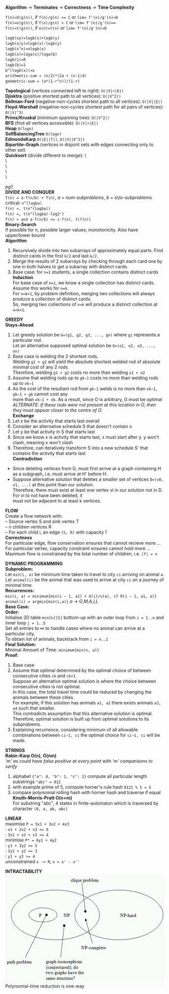 <!-- SPDX-License-Identifier: zlib-acknowledgement -->
<!-- https://courageous-postbox-384.notion.site/COMP3121-Tutorials-7490cbbb823044fcac4453661746ab42 -->
<!-- have some character mark for markdown newline ending with two or more spaces -->

**Algorithm** -> **Terminates** -> **Correctness** -> **Time Complexity**  

`f(n)=O(g(n))`, if `f(n)/g(n) <= C` or `lim∞ f'(n)/g'(n)=0`  
`f(n)=o(g(n))`, if `f(n)/g(n) > C` or `lim∞ f'(n)/g'(n)=∞`  
`f(n)=t(g(n))`, if `o(n)=t(n)` or `lim∞ f'(n)/g'(n)=0`  

`logb(xy)=logb(x)+logb(y)`  
`logb(x/y)=logb(x)-logb(y)`  
`logb(x^n)=nlogb(x)`  
`logb(x)=loga(x)/loga(b)`  
`logb(1)=0`  
`logb(b)=1`  
`b^(logb(x))=x`  
`arithmetic-sum = (n/2)*(2a + (n-1)d)`  
`geometric-sum = (a*(1-r^n))/(1-r)`  

**Topological** (vertices connected left to right): `O(|V|+|E|)`  
**Djisktra** (positive shortest path to all vertices): `O(|V^2|)`  
**Bellman-Ford** (negative-non-cycles shortest path to all vertices): `O(|V||E|)`  
**Floyd-Warshall** (negative-non-cycles shortest path for all pairs of vertices): `O(|V|^3)`  
**Prims/Kruskal** (minimum spanning tree): `O(|V^2|)`  
**BFS** (find all vertices accessible): `O(|V|+|E|)`   
**Heap** `O(logn)`  
**SelfBalancingTree** `O(logn)`  
**EdmondsKarp** `O(|E||f|)`, `O(|V||E^2|)`   
**Bipartite-Graph** (vertices in disjoint sets with edges connecting only to other set)  
**Quicksort** (divide different to merge): 
\    
\    
\    
\    
\  

<!-- won't go on new page otherwise --> 
*pg1.*   
**DIVIDE AND CONQUER**  
`T(n) = a·T(n/b) + f(n)`, *a = num-subproblems*, *b = size-subproblems*  
critical: `n^(logba)`  
`f(n) <, t(n^(logba))`  
`f(n) =, t(n^(logba)·log2ⁿ)`   
`f(n) > and a·f(n/b) <= c·f(n), t(f(n))`  
**Binary-Search**  
If possible for n, possible larger values; monotonicity. Also have upper/lower bound  
**Algorithm**  
1. Recursively divide into two subarrays of approximately equal parts. Find distinct cards in the first `k/2` and last `k/2`.  
2. Merge the results of 2 subarrays by checking through each card one by one in both halves to get a subarray with distinct cards.  
3. Base case: for `n=1` students, a single collection contains distinct cards  
**Induction**  
For base case of `n=1`, we know a single collection has distinct cards.   
Assume this works for `n=k`.   
For `n=k+1`, by problem definition, merging two collections will always produce a collection of distinct cards.   
So, merging two collections of `n=k` will produce a distinct collection at `n=k+1`.  

**GREEDY**  
**Stays-Ahead**  
1. Let greedy solution be `G=(g1, g2, g3, ..., gn)` where `gi` represents a particular rod.   
   Let an alternative supposed optimal solution be `O=(o1, o2, o3, ..., on)`  
2. Base case is welding the 2 shortest rods.  
   Welding `g1 + g2` will yield the absolute shortest welded rod of absolute minimal cost of any 2 rods.   
   Therefore, welding `g1 + g2` costs no more than welding `o1 + o2`  
3. Assume that welding rods up to `gk−1` costs no more than welding rods up to `ok−1`    
4. As the cost of the resultant rod from `gk−1` welds is no more than `ok−1`, `gk−1 + gk` cannot cost any  
more than `ok−1 + ok`. As a result, since O is arbitrary, G must be optimal  
*ALTERNATE: If these rods were not present at this location in O, then they must appear closer to the centre of O.*  
**Exchange**  
1. Let x be the activity that starts last overall  
2. Consider an alternative schedule S that doesn't contain x   
3. Let y be that activity in S that starts last   
4. Since we know x is activity that starts last, x must start after y. y won't clash, meaning x won't clash  
5. Therefore, can iteratively transform S into a new schedule S' that contains the activity that starts last  
**Contradiction**  
* Since deleting vertices from G, must first arrive at a graph containing H as a subgraph, i.e. must arrive at H' before H.  
* Suppose alternative solution that deletes a smaller set of vertices `D=(v0, v1, ...)` at this point than our solution.   
  Therefore, there must exist at least one vertex vi in our solution not in D. For vi to not have been deleted, it  
  must not be adjacent to at least k vertices.   

**FLOW**  
Create a flow network with:  
– Source vertex S and sink vertex T  
– n children vertices R  
– For each child i, an edge `(S, R)` with capacity 1  
**Correctness**  
For particular edge, flow conservation ensures that cannot recieve more ...  
For particular vertex, capacity constraint ensures cannot hold more ...  
Maximum flow is constrained by the total number of children, i.e. `|f| = n`  

**DYNAMIC PROGRAMMING**  
**Subproblem:**  
Let `min(i, a)` be minimum time taken to travel to city `ci` arriving on animal `a`.  
Let `animal(i)` be the animal that was used to arrive at city `ci` on a journey of minimal time.  
**Recurrences:**  
`min(i, a) = minimum{min(i − 1, a1) + d(i)/v(a), if R(i − 1, a1, a)}`  
`animal(i) = argmin{min(i,a)}` *a -> G,M,A,I,L*  
**Base Case:**   
**Order:**  
Initialise 2D table `min[n][5]` bottom-up with an outer loop from `i = 1..n` and inner loop `j = 1..5`  
Set all entries to ∞ to handle cases where no animal can arrive at a particular city.  
To obtain list of animals, backtrack from `i = n..1`  
**Final Solution:**  
Minimal Amount of Time: `minimum{min(n, a)}`  
**Proof:**  
1. Base case  
2. Assume that optimal determined by the optimal choice of between consecutive cities `ck` and `ck+1`.  
Suppose an alternative optimal solution is where the choice between consecutive cities is not optimal.   
In this case, the total travel time could be reduced by changing the animals between these cities.   
For example, if this solution has animals `a1, a2` there exists animals `a3, a4` such that smaller.  
This contradicts assumption that this alternative solution is optimal.   
Therefore, optimal solution is built up from optimal solutions to its subproblems.  
3. Explaining recurrence, considering minimum of all allowable combinations between `ci−1, ci` the optimal choice for `ci−1, ci` will be made.    

**STRINGS**  
**Rabin-Karp O(n), O(mn)**  
*'m' as could have false positive at every point with 'm' comparisons to verify*  
1. alphabet `{"a": 0, "b": 1, "c": 2}` compute all particular length substrings `"abc" = 012`  
2. with example prime of 5, compute horner's rule hash `0121 % 5 = 5`  
3. compare polynomial rolling hash with horner hash and traverse if equal  
**Knuth-Morris-Pratt O(n+m)**  
For substring "abc", 4 states in finite-automaton which is traversed by character `(0, a, ab, abc)`  

**LINEAR**  
maximise `P = 5x1 + 3x2 + 4x3`  
: `x1 + 2x2 + x3 <= 6`  
: `3x1 + x2 + x3 <= 4`  
minimise `P* = 6y1 + 4y2`  
: `y1 + 3y2 >= 5`  
: `2y1 + y2 >= 3`  
: `y1 + y2 >= 4`   
unconstrained `x -> R`; `x = x' - x''`  

**INTRACTABILITY**  
![Venn-Diagram](np.png)
Polynomial-time reduction is one-way
